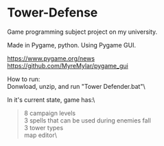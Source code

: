 # Tower-Defense

Game programming subject project on my university.

Made in Pygame, python.
Using Pygame GUI.

https://www.pygame.org/news  
https://github.com/MyreMylar/pygame_gui

How to run:\
Donwload, unzip, and run "Tower Defender.bat"\\

In it's current state, game has:\
> 8 campaign levels\
> 3 spells that can be used during enemies fall\
> 3 tower types\
> map editor\
